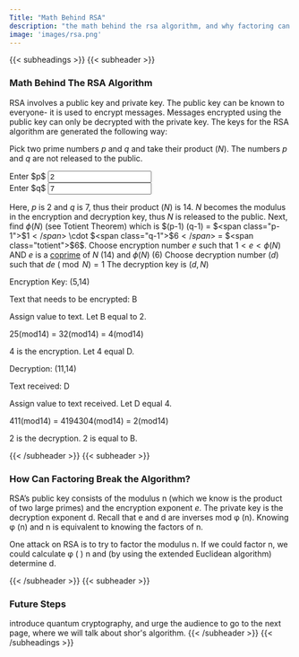 ```yaml
---
Title: "Math Behind RSA"
description: "the math behind the rsa algorithm, and why factoring can break it"
image: 'images/rsa.png'
---
```


{{< subheadings >}}
  {{< subheader >}}
  
### Math Behind The RSA Algorithm

RSA involves a public key and private key. The public key can be known to everyone- it is used to encrypt messages. Messages encrypted using the public key can only be decrypted with the private key. The keys for the RSA algorithm are generated the following way:

Pick two prime numbers $p$ and $q$ and take their product ($N$). The numbers $p$ and $q$ are not released to the public.

<!-- Assign $p$ here: <input type="text" name=n value="" id="rsa-p"><br />
Assign $q$ here: <input type="text" name=n value="" id="rsa-p"><br />
 -->

<!-- <input type="number" name="q" id="rssafrga-p" value="2" placeholder="p" /> -->
<form action="#">
  <div class="row gtr-uniform">
    <div class="col-6 col-12-xsmall">
      Enter $p$
      <input type="text" name="Enter p" onchange="refreshAll()" id="rsa-p" value="2" placeholder="Enter p" />
    </div>
    <div class="col-6 col-12-xsmall">
      Enter $q$
      <input type="text" name="Enter q" onchange="refreshAll()" id="rsa-q" value="7" placeholder="Enter q" />
    </div>
  </div>
</form>
<div id="error" color="red"></div>

Here, $p$ is <span class="p">$2$</span> and $q$ is <span class="q">$7$</span>, thus their product ($N$) is <span class="n">$14$</span>. 
$N$ becomes the modulus in the encryption and decryption key, thus $N$ is released to the public.
Next, find $\phi(N)$  (see Totient Theorem) which is $(p-1) (q-1) = $<span class="p-1">$1$</span>$ \cdot $<span class="q-1">$6$</span>$ = $<span class="totient">$6$</span>.
Choose encryption number $e$ such that $1 < e < \phi(N)$ AND $e$ is a [coprime](https://en.wikipedia.org/wiki/Coprime_integers) of $N$  (<span class="n">$14$</span>) and $\phi(N)$ $($<span class="totient">$6$</span>$)$
Choose decryption number $(d)$ such that $de\ (\bmod N) = 1$
The decryption key is $(d, N)$

Encryption Key: (5,14)

Text that needs to be encrypted: B

Assign value to text. Let B equal to 2.

25(mod14) = 32(mod14) = 4(mod14) 

4 is the encryption. Let 4 equal D.

Decryption: (11,14)

Text received: D

Assign value to text received. Let D equal 4.

411(mod14) = 4194304(mod14) = 2(mod14) 

2 is the decryption. 2 is equal to B.

  {{< /subheader >}}
  {{< subheader >}}
  ### How Can Factoring Break the Algorithm?
  RSA’s public key consists of the modulus n (which we know is the product of two large primes) and the encryption exponent $e$. The private key is the decryption exponent d. Recall that e and d are inverses mod φ (n). Knowing φ (n) and n is equivalent to knowing the factors of n.

  One attack on RSA is to try to factor the modulus n. If we could factor n, we could calculate φ ( ) n and (by using the extended Euclidean algorithm) determine d.

  {{< /subheader >}}
  {{< subheader >}}
  ### Future Steps
  introduce quantum cryptography, and urge the audience to go to the next page, where we will talk about shor's algorithm.
  {{< /subheader >}}
{{< /subheadings >}}

<script type="text/javascript">
  pEl = document.getElementById("rsa-p");
  qEl = document.getElementById("rsa-q");
  p = 2;
  q = 7;

  function prime(n) {   
    // almost copied from https://www.geeksforgeeks.org/check-a-number-is-prime-or-not-using-javascript/         
    var i, flag = true; 
      
    // Getting the value form text 
    // field using DOM 
    n = parseInt(n) || 0;
    if(n === 0) {
      return false;
    }
    for(i = 2; i <= n - 1; i++) 
        if (n % i == 0) { 
            flag = false; 
            break; 
        } 
          
        // Check and display alert message 
    if (flag == true) 
        return true; // prime 
    else
        return false; // not prime 
  }
  function gcd(x, y) {
    if(x === 0 || y === 0) {
      return 0;
    }
    if(x === y) {
      return x;
    }
    if(x >== y) {
      return gcd(x-y, y);
    }
    return gcd(x, y-x);
  }
  function coprime(x, y) {
    return gcd(x, y) === 1;
  }

  // function updatePQ(el) {
  //   // if(el.)
  // }
  // for loop copied from https://stackoverflow.com/questions/22754315/for-loop-for-htmlcollection-elements


  function refreshAll() {
    if(validateP() && validateQ()) {
      document.getElementById("error").innerHTML = "";
      updatePQ()
    } else {
      errorEl = document.getElementById("error");
      errorEl.innerHTML = "Error: Ensure that $p$ and $q$ are prime numbers less than 1000 <br /><br />";
      MathJax.Hub.Queue(["Typeset",MathJax.Hub,errorEl]);

      updatePQ();
    }
  }
  function validateP() {
    testP = pEl.value;
    if(testP > 1 && testP < 1000 && prime(testP)) {
      p = testP;
      return true;
    } else {
      return false;
    }
  }

  function validateQ() {
    testQ = qEl.value;
    if(testQ > 1 && testQ < 1000 && prime(testQ)) {
      q = testQ;
      return true;
    } else {
      return false;
    }
  }

  function updatePQ() {

    // update p and q
    updateClass("p", p);
    updateClass("q", q);

    // update p and q
    updateClass("p-1", p-1);
    updateClass("q-1", q-1);

    // update n
    n = p * q;
    updateClass("n", n);

    // update totient
    totient = (p-1)*(q-1);
    updateClass("totient", totient);
  }

  function updateClass(className, expr, options) {
    var list = document.getElementsByClassName(className);
    for (var i = 0; i < list.length; i++) {
        updateEl(list[i], (options || "$") + expr + (options || "$"));
    }
  }

  function updateEl(el, expr) {
    el.innerHTML = expr;
    MathJax.Hub.Queue(["Typeset",MathJax.Hub,el]);
  }

  validateP() && validateQ() && refreshAll();
</script>
